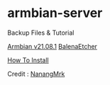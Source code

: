 # armbian-server
Backup Files & Tutorial

[Armbian v21.08.1](https://www.mediafire.com/file/lc194rim1yg068a/Armbian_21.08.1_Amlogic-GXL_bullseye_current_5.10.60.img.xz/file)
[BalenaEtcher](https://www.mediafire.com/file/65dry8khc6itzcr/balenaEtcher-1.19.21.Setup.exe/file)


[How To Install](https://youtu.be/hIpA51p09iY?si=yWSXHlUYqU9iDM-G)

Credit : [NanangMrk](https://www.youtube.com/@NanangMrk)

